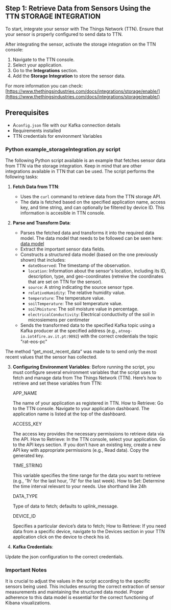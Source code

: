## Step 1: Retrieve Data from Sensors Using the TTN STORAGE INTEGRATION

To start, integrate your sensor with The Things Network (TTN). Ensure that your sensor is properly configured to send data to TTN.

After integrating the sensor, activate the storage integration on the TTN console:
1. Navigate to the TTN console.
2. Select your application.
3. Go to the **Integrations** section.
4. Add the **Storage Integration** to store the sensor data.
   
For more information you can check: [https://www.thethingsindustries.com/docs/integrations/storage/enable/](https://www.thethingsindustries.com/docs/integrations/storage/enable/) 

## Prerequisites
- A`config.json` file with our Kafka connection details
- Requirements installed
- TTN credentials for environment Variables

### Python example_storageIntegration.py script
The following Python script available is an example that fetches sensor data from TTN via the storage integration. Keep in mind that are other integrations available in TTN that can be used.
The script performs the following tasks:

1. **Fetch Data from TTN**:
    - Uses the `curl` command to retrieve data from the TTN storage API.
    - The data is fetched based on the specified application name, access key, and time string, and can optionally be filtered by device ID. This information is accesible in TTN console. 

2. **Parse and Transform Data**:
    - Parses the fetched data and transforms it into the required data model. The data model that needs to be followed can be seen here: [data model]( https://atnog-iot4fire.av.it.pt/swagger-ui/)
    - Extract the important sensor data fields.
    - Constructs a structured data model (based on the one previously shown) that includes:
        - `dateObserved`: The timestamp of the observation.
        - `location`: Information about the sensor's location, including its ID, description, type, and geo-coordinates (retreive the coordinates that are set on TTN for the sensor).
        - `source`: A string indicating the source sensor type.
        - `relativeHumidity`: The relative humidity value.
        - `temperature`: The temperature value.
        - `soilTemperature`: The soil temperature value.
        - `soilMoisture`: The soil moisture value in percentage.
        - `electricalConductivity`: Electrical conductivity of the soil in microsiemens per centimeter
    - Sends the transformed data to the specified Kafka topic using a Kafka producer at the specified address (e.g., `atnog-io.iot4fire.av.it.pt:9092`)  with the correct credentials the topic "rat-eos-pc"

The method “get_most_recent_data” was made to to send only the most recent values that the sensor has collected.

3. **Configuring Environment Variables**:
Before running the script, you must configure several environment variables that the script uses to fetch and manage data from The Things Network (TTN). Here’s how to retrieve and set these variables from TTN:

      APP_NAME
         
      The name of your application as registered in TTN.
      How to Retrieve:
      Go to the TTN console.
      Navigate to your application dashboard.
      The application name is listed at the top of the dashboard.
      
      ACCESS_KEY
         
      The access key provides the necessary permissions to retrieve data via the API.
      How to Retrieve:
      In the TTN console, select your application.
      Go to the API keys section.
      If you don’t have an existing key, create a new API key with appropriate permissions (e.g., Read data).
      Copy the generated key.
      
      TIME_STRING
      
      This variable specifies the time range for the data you want to retrieve (e.g., '1h' for the last hour, '7d' for the last week).
      How to Set:
      Determine the time interval relevant to your needs.
      Use shorthand like 24h
      
      DATA_TYPE
      
      Type of data to fetch; defaults to uplink_message.
      
      DEVICE_ID
      
      Specifies a particular device’s data to fetch; 
      How to Retrieve:
      If you need data from a specific device, navigate to the Devices section in your TTN application click on the device to check his id.

4. **Kafka Credentials**:
   
Update the json configuration to the correct credentials.

### Important Notes
It is crucial to adjust the values in the script according to the specific sensors being used. This includes ensuring the correct extraction of sensor measurements and maintaining the structured data model. 
Proper adherence to this data model is essential for the correct functioning of Kibana visualizations.


